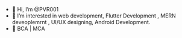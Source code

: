 - 👋 Hi, I’m @PVR001
- 👀 I’m interested in web development, Flutter Development , MERN deveoplemrnt , UI/UX designing, Android Development.
- 🌱 BCA | MCA 


<!---
This repository consists of personal projects, Natural language processing basic programs , Basic algorithms in Machine learning, Computer vision, Neural Networking and Deep learning.
--->
